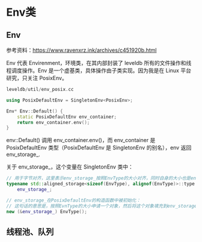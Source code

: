 # Env类

## Env

参考资料：https://www.ravenxrz.ink/archives/c451920b.html

Env 代表 Envirenment，环境类，在其内部封装了 leveldb 所有的文件操作和线程调度操作。Env 是一个虚基类，具体操作由子类实现。因为我是在 Linux 平台研究，只关注 PosixEnv。

```cpp
leveldb/util/env_posix.cc

using PosixDefaultEnv = SingletonEnv<PosixEnv>;

Env* Env::Default() {
    static PosixDefaultEnv env_container;
    return env_container.env();
}
```

env::Default() 调用 env_container.env()，而 env_container 是 PosixDefaultEnv 类型（PosixDefaultEnv 是 SingletonEnv 的别名），env 返回 env_storage_.

关于 env_storage_，这个变量在 SingletonEnv 类中：

```cpp
// 用于字节对齐，这里表示env_storage_按照EnvType的大小对齐，同时自身的大小也是env_storage_
typename std::aligned_storage<sizeof(EnvType), alignof(EnvType)>::type
    env_storage_;

// env_storage_在PosixDefaultEnv的构造函数中被初始化：
// 这句话的意思是，按照EvnType的大小申请一个对象，然后将这个对象填充到env_storage_的地址空间中去。
new (&env_storage_) EnvType();
```

## 线程池、队列






